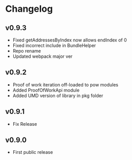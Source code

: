 # Changelog

## v0.9.3

* Fixed getAddressesByIndex now allows endIndex of 0
* Fixed incorrect include in BundleHelper
* Repo rename
* Updated webpack major ver

## v0.9.2

* Proof of work iteration off-loaded to pow modules
* Added ProofOfWorkApi module
* Added UMD version of library in pkg folder

## v0.9.1

* Fix Release

## v0.9.0

* First public release
